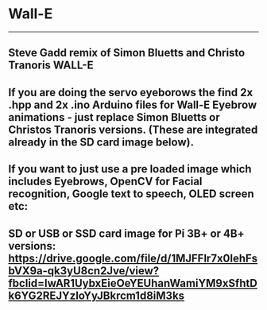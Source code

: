 # Wall-E
--------
Steve Gadd remix of Simon Bluetts and Christo Tranoris WALL-E 
-------------------------------------------------------------
If you are doing the servo eyeborows the find 2x .hpp and 2x .ino Arduino files for Wall-E Eyebrow animations - just replace Simon Bluetts or Christos Tranoris versions.
(These are integrated already in the SD card image below).
------------------------------------------------------------------------------------------------------------------------------------------
If you want to just use a pre loaded image which includes Eyebrows, OpenCV for Facial recognition, Google text to speech, OLED screen etc:
------------------------------------------------------------------------------------------------------------------------------------------
SD or USB or SSD card image for Pi 3B+ or 4B+ versions:
https://drive.google.com/file/d/1MJFFlr7x0lehFsbVX9a-qk3yU8cn2Jve/view?fbclid=IwAR1UybxEieOeYEUhanWamiYM9xSfhtDk6YG2REJYzIoYyJBkrcm1d8iM3ks
-------------------------------------------------------------------------------------------------------------------------------------------
